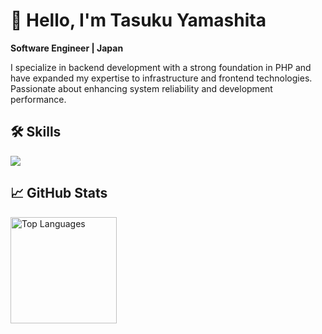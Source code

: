 # 👋 Hello, I'm Tasuku Yamashita

**Software Engineer | Japan**

I specialize in backend development with a strong foundation in PHP and have expanded my expertise to infrastructure and frontend technologies. Passionate about enhancing system reliability and development performance.

## 🛠️ Skills

<p align="left">
  <img src="https://skillicons.dev/icons?i=php,go,typescript,docker,kubernetes,aws,terraform" />
</p>

## 📈 GitHub Stats

<p align="left">
  <img alt="Top Languages" height="170px" src="https://github-readme-stats.vercel.app/api/top-langs/?username=tasuku43&theme=vue-dark&layout=compact" />
</p>
